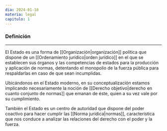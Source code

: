 ```yaml
---
dia: 2024-01-10
materia: legal
capitulo: 1
---
```

### Definición
---
El Estado es una forma de [[Organización|organización]] política que dispone de un [[Ordenamiento jurídico|orden jurídico]] en el que se establecen sus órganos y las competencias de estados para la producción y aplicación de normas, detentando el monopolio de la fuerza pública para respaldarlas en caso de que sean incumplidas.

Ubicándonos en el Estado moderno, en su conceptualización estamos implicando necesariamente la noción de [[Derecho objetivo|derecho en cuanto conjunto de normas]] que emanan de éste, quien a su vez vale por su cumplimiento.

También el Estado es un centro de autoridad que dispone del poder coactivo para hacer cumplir las [[Norma jurídica|normas]], característica que nos conduce a analizar las relaciones del derecho con el poder y la fuerza.